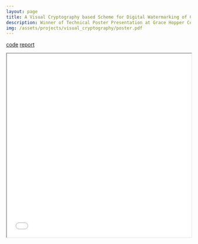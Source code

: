 ```yaml
---
layout: page
title: A Visual Cryptography based Scheme for Digital Watermarking of Color Images
description: Winner of Technical Poster Presentation at Grace Hopper Celebration of Women in Computing India 2014
img: /assets/projects/visual_cryptography/poster.pdf
---
```


[code](https://github.com/shwetharam0407/A-Visual-Cryptography-based-scheme-for-Digital-Watermarking-of-Colour-Images)
[report](/assets/projects/visual_cryptography/report.pdf)


<iframe src="/assets/projects/visual_cryptography/poster.pdf" width="100%" height="500px">
</iframe>
   

